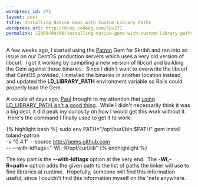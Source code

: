 ```yaml
--- 
wordpress_id: 271
layout: post
title: Installing Native Gems with Custom Library Paths
wordpress_url: http://blog.codeeg.com/?p=271
permalink: /2009/09/06/installing-native-gems-with-custom-library-paths.html
---
```

A few weeks ago, I started using the <a href="http://github.com/toland/patron/tree/master">Patron</a> Gem for Skribit and ran into an issue on our CentOS production servers which uses a very old version of libcurl.  I got it working by compiling a new version of libcurl and building the Gem against those binaries.  Since I didn't want to overwrite the libcurl that CentOS provided, I installed the binaries in another location instead, and updated the <strong>LD_LIBRARY_PATH</strong> environment variable so Rails could properly load the Gem.

A couple of days ago, <a href="http://paulstamatiou.com">Paul</a> brought to my attention that <a href="http://linuxmafia.com/faq/Admin/ld-lib-path.html">using LD_LIBRARY_PATH isn't a good thing</a>.  While I didn't necessarily think it was a big deal, it did peak my curiosity on how I would get this work without it.  Here's the command I finally used to get it to work:

{% highlight bash %}
sudo env PATH="/opt/curl/bin:$PATH" gem install toland-patron \
    -v "0.4.1" --source http://gems.github.com \
    -- --with-ldflags="-Wl,-R/opt/curl/lib"
{% endhighlight %}

The key part is the <strong>--with-ldflags</strong> option at the very end.  The <strong>-Wl,-R&lt;path&gt;</strong> option adds the given path to the list of paths the linker will use to find libraries at runtime.  Hopefully, someone will find this information useful, since I couldn't find this information myself on the 'nets anywhere.
